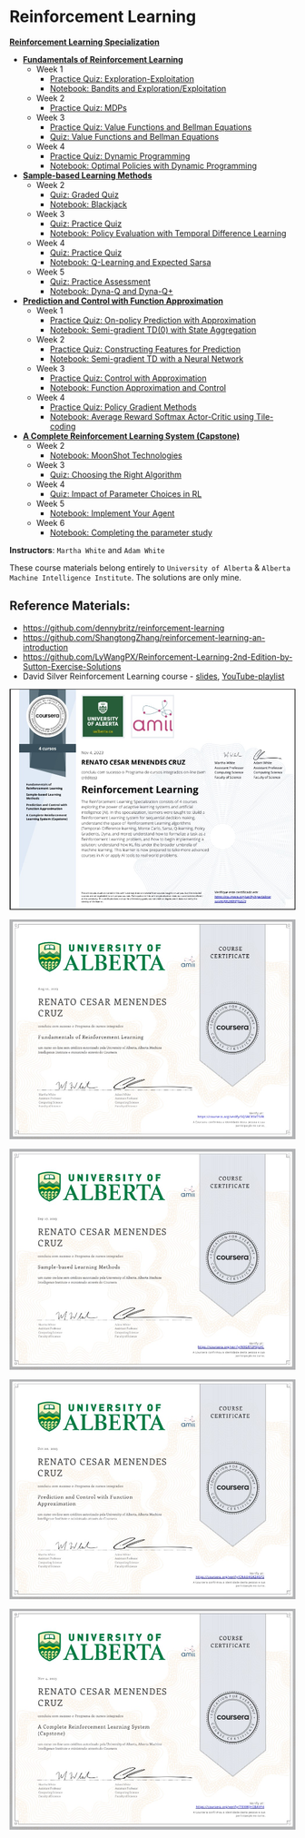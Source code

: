 # Reinforcement Learning

**[Reinforcement Learning Specialization](https://www.coursera.org/specializations/reinforcement-learning)**
+ **[Fundamentals of Reinforcement Learning](https://www.coursera.org/learn/fundamentals-of-reinforcement-learning)**
  + Week 1
    + [Practice Quiz: Exploration-Exploitation](https://github.com/renatomenendes/Reinforcement-Learning-Specialization/blob/master/Fundamentals%20of%20Reinforcement%20Learning/Week%201/Practice%20Quiz:%20Exploration-Exploitation.pdf)
    + [Notebook: Bandits and Exploration/Exploitation](https://nbviewer.jupyter.org/github/renatomenendes/Reinforcement-Learning-Specialization/blob/master/Fundamentals%20of%20Reinforcement%20Learning/Week%201/Notebook%3A%20Bandits%20and%20Exploration-Exploitation/C1M1-Assignment1-v8.ipynb)
  + Week 2
    + [Practice Quiz: MDPs](https://github.com/renatomenendes/Reinforcement-Learning-Specialization/blob/master/Fundamentals%20of%20Reinforcement%20Learning/Week%202/Practice%20Quiz:%20MDPs.pdf)
  + Week 3
    + [Practice Quiz: Value Functions and Bellman Equations](https://github.com/renatomenendes/Reinforcement-Learning-Specialization/blob/master/Fundamentals%20of%20Reinforcement%20Learning/Week%203/Practice%20Quiz:%20Value%20Functions%20and%20Bellman%20Equations.pdf)
    + [Quiz: Value Functions and Bellman Equations](https://github.com/renatomenendes/Reinforcement-Learning-Specialization/blob/master/Fundamentals%20of%20Reinforcement%20Learning/Week%203/Quiz:%20Value%20Functions%20and%20Bellman%20Equations.pdf)
  + Week 4
    + [Practice Quiz: Dynamic Programming](https://github.com/renatomenendes/Reinforcement-Learning-Specialization/blob/master/Fundamentals%20of%20Reinforcement%20Learning/Week%204/Practice%20Quiz:%20Dynamic%20Programming.pdf)
    + [Notebook: Optimal Policies with Dynamic Programming](https://nbviewer.jupyter.org/github/renatomenendes/Reinforcement-Learning-Specialization/blob/master/Fundamentals%20of%20Reinforcement%20Learning/Week%204/Notebook%3A%20Optimal%20Policies%20with%20Dynamic%20Programming/C1M4_Assignment2-v2.ipynb)
+ **[Sample-based Learning Methods](https://www.coursera.org/learn/sample-based-learning-methods)**
  + Week 2
    + [Quiz: Graded Quiz](https://github.com/renatomenendes/Reinforcement-Learning-Specialization/blob/master/Sample-based%20Learning%20Methods/Week%202/Quiz:%20Graded%20Quiz.pdf)
    + [Notebook: Blackjack](https://nbviewer.jupyter.org/github/renatomenendes/Reinforcement-Learning-Specialization/blob/master/Sample-based%20Learning%20Methods/Week%202/Notebook%3A%20Blackjack/Blackjack.ipynb)
  + Week 3
    + [Quiz: Practice Quiz](https://github.com/renatomenendes/Reinforcement-Learning-Specialization/blob/master/Sample-based%20Learning%20Methods/Week%203/Quiz:%20Practice%20Quiz.pdf)
    + [Notebook: Policy Evaluation with Temporal Difference Learning](https://github.com/renatomenendes/Reinforcement-Learning-Specialization/blob/master/Sample-based%20Learning%20Methods/Week%203/Notebook:%20Policy%20Evaluation%20with%20Temporal%20Difference%20Learning/C2M2-Assignment-v4.ipynb)
  + Week 4
    + [Quiz: Practice Quiz](https://github.com/renatomenendes/Reinforcement-Learning-Specialization/blob/master/Sample-based%20Learning%20Methods/Week%204/Quiz:%20Practice%20Quiz.pdf)
    + [Notebook: Q-Learning and Expected Sarsa](https://nbviewer.jupyter.org/github/renatomenendes/Reinforcement-Learning-Specialization/blob/master/Sample-based%20Learning%20Methods/Week%204/Notebook%3A%20Q-Learning%20and%20Expected%20Sarsa/C2M3_Assignment2_v6.ipynb)
  + Week 5
    + [Quiz: Practice Assessment](https://github.com/renatomenendes/Reinforcement-Learning-Specialization/blob/master/Sample-based%20Learning%20Methods/Week%205/Quiz:%20Practice%20Assessment.png)
    + [Notebook: Dyna-Q and Dyna-Q+](https://github.com/renatomenendes/Reinforcement-Learning-Specialization/blob/master/Sample-based%20Learning%20Methods/Week%205/Notebook:%20Dyna-Q%20and%20Dyna-Q%2B/Planning_Assignment-v2.ipynb)
+ **[Prediction and Control with Function Approximation](https://www.coursera.org/learn/prediction-control-function-approximation)**
  + Week 1
    + [Practice Quiz: On-policy Prediction with Approximation](https://github.com/renatomenendes/Reinforcement-Learning-Specialization/blob/master/Prediction%20and%20Control%20with%20Function%20Approximation/Week%201/Practice%20Quiz:%20On-policy%20Prediction%20with%20Approximation.pdf)
    + [Notebook: Semi-gradient TD(0) with State Aggregation](https://nbviewer.jupyter.org/github/renatomenendes/Reinforcement-Learning-Specialization/blob/master/Prediction%20and%20Control%20with%20Function%20Approximation/Week%201/Notebook%3A%20Semi-gradient%20TD%280%29%20with%20State%20Aggregation/C3M1_Assignment1-v8.ipynb)
  + Week 2
    + [Practice Quiz: Constructing Features for Prediction](https://github.com/renatomenendes/Reinforcement-Learning-Specialization/blob/master/Prediction%20and%20Control%20with%20Function%20Approximation/Week%202/Practice%20Quiz:%20Constructing%20Features%20for%20Prediction.pdf)
    + [Notebook: Semi-gradient TD with a Neural Network](https://nbviewer.jupyter.org/github/renatomenendes/Reinforcement-Learning-Specialization/blob/master/Prediction%20and%20Control%20with%20Function%20Approximation/Week%202/Notebook%3A%20Semi-gradient%20TD%20with%20a%20Neural%20Network/C3M2_Assignment2-v7.ipynb)
  + Week 3
    + [Practice Quiz: Control with Approximation](https://github.com/renatomenendes/Reinforcement-Learning-Specialization/blob/master/Prediction%20and%20Control%20with%20Function%20Approximation/Week%203/Practice%20Quiz:%20Control%20with%20Approximation.png)
    + [Notebook: Function Approximation and Control](https://nbviewer.jupyter.org/github/renatomenendes/Reinforcement-Learning-Specialization/blob/master/Prediction%20and%20Control%20with%20Function%20Approximation/Week%203/Notebook%3A%20Function%20Approximation%20and%20Control/Assignment3-v3.ipynb)
  + Week 4
    + [Practice Quiz: Policy Gradient Methods]()
    + [Notebook: Average Reward Softmax Actor-Critic using Tile-coding](https://nbviewer.jupyter.org/github/renatomenendes/Reinforcement-Learning-Specialization/blob/master/Prediction%20and%20Control%20with%20Function%20Approximation/Week%204/Notebook%3A%20Average%20Reward%20Softmax%20Actor-Critic%20using%20Tile-coding/C3M4_Assignment4-v8.ipynb)
+ **[A Complete Reinforcement Learning System (Capstone)](https://www.coursera.org/learn/complete-reinforcement-learning-system)**
  + Week 2
    + [Notebook: MoonShot Technologies](https://nbviewer.jupyter.org/github/renatomenendes/Reinforcement-Learning-Specialization/blob/master/A%20Complete%20Reinforcement%20Learning%20System%20%28Capstone%29/Week%202/Notebook%3A%20MoonShot%20Technologies/Assignment1-v2.ipynb)
  + Week 3
    + [Quiz: Choosing the Right Algorithm](https://github.com/renatomenendes/Reinforcement-Learning-Specialization/blob/master/A%20Complete%20Reinforcement%20Learning%20System%20(Capstone)/Week%203/Quiz:%20Choosing%20the%20Right%20Algorithm.pdf)
  + Week 4
    + [Quiz: Impact of Parameter Choices in RL](https://github.com/renatomenendes/Reinforcement-Learning-Specialization/blob/master/A%20Complete%20Reinforcement%20Learning%20System%20(Capstone)/Week%204/Quiz:%20Impact%20of%20Parameter%20Choices%20in%20RL.pdf)
  + Week 5
    + [Notebook: Implement Your Agent](https://nbviewer.jupyter.org/github/renatomenendes/Reinforcement-Learning-Specialization/blob/master/A%20Complete%20Reinforcement%20Learning%20System%20%28Capstone%29/Week%205/Notebook%3A%20Implement%20Your%20Agent/Course4ProgrammingAssignment2-v4.ipynb)
  + Week 6
    + [Notebook: Completing the parameter study](https://nbviewer.jupyter.org/github/renatomenendes/Reinforcement-Learning-Specialization/blob/master/A%20Complete%20Reinforcement%20Learning%20System%20%28Capstone%29/Week%206/Notebook%3A%20Completing%20the%20parameter%20study/C4M5_Assignment3-v9.ipynb)


**Instructors**: `Martha White` and `Adam White`

These course materials belong entirely to `University of Alberta` & `Alberta Machine Intelligence Institute`. The solutions are only mine.

## Reference Materials:

+ https://github.com/dennybritz/reinforcement-learning
+ https://github.com/ShangtongZhang/reinforcement-learning-an-introduction
+ https://github.com/LyWangPX/Reinforcement-Learning-2nd-Edition-by-Sutton-Exercise-Solutions
+ David Silver Reinforcement Learning course - [slides](http://www0.cs.ucl.ac.uk/staff/d.silver/web/Teaching.html), [YouTube-playlist](https://www.youtube.com/playlist?list=PLqYmG7hTraZDM-OYHWgPebj2MfCFzFObQ)


<kbd><img src="https://github.com/renatomenendes/Reinforcement-Learning-Specialization/blob/master/Certificate/Certificate.jpg" /></kbd>


<kbd><img src="https://github.com/renatomenendes/Reinforcement-Learning-Specialization/blob/master/Fundamentals%20of%20Reinforcement%20Learning/Certificate/Certificate.jpg" /></kbd>


<kbd><img src="https://github.com/renatomenendes/Reinforcement-Learning-Specialization/blob/master/Sample-based%20Learning%20Methods/Certificate/Certificate.jpg" /></kbd>


<kbd><img src="https://github.com/renatomenendes/Reinforcement-Learning-Specialization/blob/master/Prediction%20and%20Control%20with%20Function%20Approximation/Certificate/Certificate.jpg" /></kbd>


<kbd><img src="https://github.com/renatomenendes/Reinforcement-Learning-Specialization/blob/master/A%20Complete%20Reinforcement%20Learning%20System%20(Capstone)/Certificate/Certificate.jpg" /></kbd>
